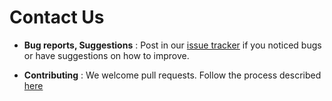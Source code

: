 # Contact Us

* **Bug reports, Suggestions** : Post in our [issue tracker](https://github.com/CS2103JAN2017-W15-B2/main/issues)
  if you noticed bugs or have suggestions on how to improve.

* **Contributing** : We welcome pull requests. Follow the process described [here](https://github.com/oss-generic/process)
